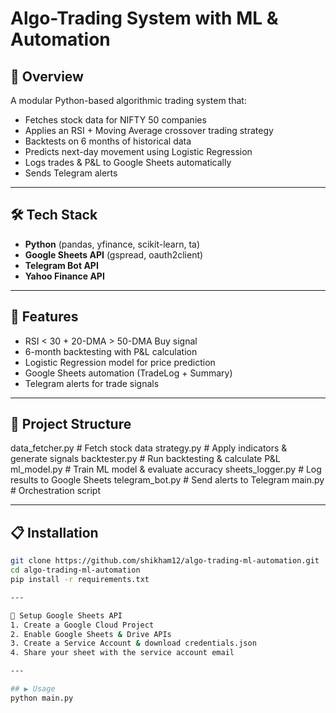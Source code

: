 # Algo-Trading System with ML & Automation

## 📌 Overview
A modular Python-based algorithmic trading system that:
- Fetches stock data for NIFTY 50 companies
- Applies an RSI + Moving Average crossover trading strategy
- Backtests on 6 months of historical data
- Predicts next-day movement using Logistic Regression
- Logs trades & P&L to Google Sheets automatically
- Sends Telegram alerts

---

## 🛠 Tech Stack
- **Python** (pandas, yfinance, scikit-learn, ta)
- **Google Sheets API** (gspread, oauth2client)
- **Telegram Bot API** 
- **Yahoo Finance API**

---

## 🚀 Features
- RSI < 30 + 20-DMA > 50-DMA Buy signal
- 6-month backtesting with P&L calculation
- Logistic Regression model for price prediction
- Google Sheets automation (TradeLog + Summary)
- Telegram alerts for trade signals

---

## 📂 Project Structure
data_fetcher.py # Fetch stock data
strategy.py # Apply indicators & generate signals
backtester.py # Run backtesting & calculate P&L
ml_model.py # Train ML model & evaluate accuracy
sheets_logger.py # Log results to Google Sheets
telegram_bot.py # Send alerts to Telegram
main.py # Orchestration script

---

## 📋 Installation
```bash
git clone https://github.com/shikham12/algo-trading-ml-automation.git
cd algo-trading-ml-automation
pip install -r requirements.txt

---

🔑 Setup Google Sheets API
1. Create a Google Cloud Project
2. Enable Google Sheets & Drive APIs
3. Create a Service Account & download credentials.json
4. Share your sheet with the service account email

---

## ▶ Usage
python main.py


